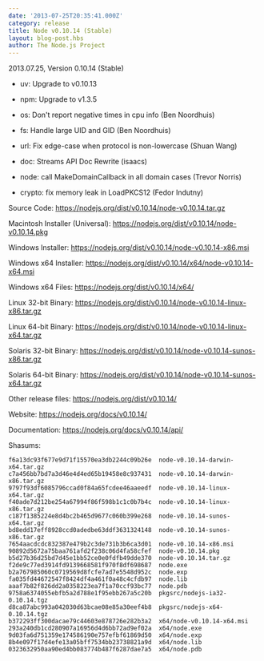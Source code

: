 ```yaml
---
date: '2013-07-25T20:35:41.000Z'
category: release
title: Node v0.10.14 (Stable)
layout: blog-post.hbs
author: The Node.js Project
---
```


2013.07.25, Version 0.10.14 (Stable)

- uv: Upgrade to v0.10.13

- npm: Upgrade to v1.3.5

- os: Don't report negative times in cpu info (Ben Noordhuis)

- fs: Handle large UID and GID (Ben Noordhuis)

- url: Fix edge-case when protocol is non-lowercase (Shuan Wang)

- doc: Streams API Doc Rewrite (isaacs)

- node: call MakeDomainCallback in all domain cases (Trevor Norris)

- crypto: fix memory leak in LoadPKCS12 (Fedor Indutny)

Source Code: https://nodejs.org/dist/v0.10.14/node-v0.10.14.tar.gz

Macintosh Installer (Universal): https://nodejs.org/dist/v0.10.14/node-v0.10.14.pkg

Windows Installer: https://nodejs.org/dist/v0.10.14/node-v0.10.14-x86.msi

Windows x64 Installer: https://nodejs.org/dist/v0.10.14/x64/node-v0.10.14-x64.msi

Windows x64 Files: https://nodejs.org/dist/v0.10.14/x64/

Linux 32-bit Binary: https://nodejs.org/dist/v0.10.14/node-v0.10.14-linux-x86.tar.gz

Linux 64-bit Binary: https://nodejs.org/dist/v0.10.14/node-v0.10.14-linux-x64.tar.gz

Solaris 32-bit Binary: https://nodejs.org/dist/v0.10.14/node-v0.10.14-sunos-x86.tar.gz

Solaris 64-bit Binary: https://nodejs.org/dist/v0.10.14/node-v0.10.14-sunos-x64.tar.gz

Other release files: https://nodejs.org/dist/v0.10.14/

Website: https://nodejs.org/docs/v0.10.14/

Documentation: https://nodejs.org/docs/v0.10.14/api/

Shasums:

```
f6a13dc93f677e9d71f15570ea3db2244c09b26e  node-v0.10.14-darwin-x64.tar.gz
c7a456bb7bd7a3d46e4d4ed65b19458e8c937431  node-v0.10.14-darwin-x86.tar.gz
9797f93df6085796ccad0f84a65fcdee46aaeedf  node-v0.10.14-linux-x64.tar.gz
f40ade7d212be254a67994f86f598b1c1c0b7b4c  node-v0.10.14-linux-x86.tar.gz
c187f1385224e8d4bc2b465d9677c060b399e268  node-v0.10.14-sunos-x64.tar.gz
bd8edd17eff8928ccd0adedbe63ddf3631324148  node-v0.10.14-sunos-x86.tar.gz
7654aacdcdc832387e479b2c3de731b3b6ca3d01  node-v0.10.14-x86.msi
90892d5672a75baa761afd2f238c06d4fa58cfef  node-v0.10.14.pkg
b5d27b36d25bd7d45e1bb52ce0e0fdfb49dde370  node-v0.10.14.tar.gz
f2de9c77ed3914fd9139668581f970f8df698687  node.exe
b2a767985060c0719569d8fcfe7ad7e5548d952c  node.exp
fa035fd44672547f8424df4a461f0a48c4cfdb97  node.lib
aaaf7b82f826dd2a0358223ea7f1a70ccf93bc77  node.pdb
9758a6374055ebfb5a2d788e1f95ebb267a5c20b  pkgsrc/nodejs-ia32-0.10.14.tgz
d8ca87abc993a042030d63bcae08e85a30eef4b8  pkgsrc/nodejs-x64-0.10.14.tgz
b372293ff300dacae79c44603e878726e282b3a2  x64/node-v0.10.14-x64.msi
293a240db1cd280907a16956d4d6bb72ad9ef02a  x64/node.exe
9d03fa6d751359e174586190e757efbf61869d50  x64/node.exp
8b4e097f17d4efe13a05bff7534bb23738821a9d  x64/node.lib
0323632950aa90ed4bb083774b487f6287dae7a5  x64/node.pdb
```
